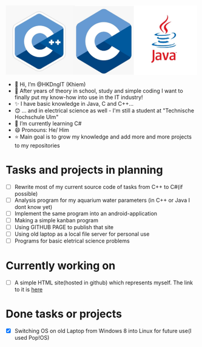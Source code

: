 ![logos](./Images/CPP.jpg)
- 👋 Hi, I’m @HKDngIT (Khiem)
- 👀 After years of theory in school, study and simple coding I want to finally put my know-how into use in the IT industry!
- ✨ I have basic knowledge in Java, C and C++...
- 😊 ... and in electrical science as well - I'm still a student at "Technische Hochschule Ulm"
- 🌱 I’m currently learning C#
- 😄 Pronouns: He/ Him
- ⭐ Main goal is to grow my knowledge and add more and more projects to my repositories
  
# Tasks and projects in planning
  - [ ] Rewrite most of my current source code of tasks from C++ to C#(if possible)
  - [ ] Analysis program for my aquarium water parameters (in C++ or Java I dont know yet)
  - [ ] Implement the same program into an android-application
  - [ ] Making a simple kanban program
  - [ ] Using GITHUB PAGE to publish that site
  - [ ] Using old laptop as a local file server for personal use
  - [ ] Programs for basic eletrical science problems
 
# Currently working on
- [ ] A simple HTML site(hosted in github) which represents myself. The link to it is <a href="https://hkdngit.github.io/OwnWebsite/" target="_blank">here</a>

# Done tasks or projects
- [x] Switching OS on old Laptop from Windows 8 into Linux for future use(I used Pop!OS)
 

<!---
HKDngIT/HKDngIT is a ✨ special ✨ repository because its `README.md` (this file) appears on your GitHub profile.
You can click the Preview link to take a look at your changes.
--->
